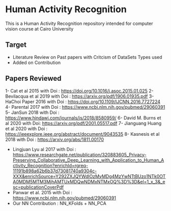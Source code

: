 # Human Activity Recognition
This is a Human Activity Recognition repository intended for computer vision course at Cairo University

## Target 
- Literature Review on Past papers with Critcism of DataSets Types used
- Added on Contribution

## Papers Reviewed 
1- Cat et al 2015 with Doi : https://doi.org/10.1016/j.asoc.2015.01.025
2- Bevilacqua et al 2019 with Doi : https://arxiv.org/pdf/1906.01935.pdf
3- HaChoi Paper 2016 with Doi : https://doi.org/10.1109/IJCNN.2016.7727224
4- Parental 2017 with Doi : https://www.ncbi.nlm.nih.gov/pubmed/29060391
5- JanSun 2018 with Doi : https://www.hindawi.com/journals/js/2018/8580959/
6- David M. Burns et al 2020 with Doi: https://arxiv.org/pdf/2001.05517.pdf
7- Jianguang Huang et al 2020 with Doi : https://ieeexplore.ieee.org/abstract/document/9043535
8- Kasnesis et al 2018 with Doi : https://arxiv.org/abs/1811.00170
- Lingjuan Lyu al 2017 with Doi : https://www.researchgate.net/publication/320883605_Privacy-Preserving_Collaborative_Deep_Learning_with_Application_to_Human_Activity_Recognition?enrichId=rgreq-11191b898a62b6b37d73081740a9304c-XXX&enrichSource=Y292ZXJQYWdlOzMyMDg4MzYwNTtBUzo1NTk0OTA0MDM5MTM3MjhAMTUxMDQwNDMxNTMxOQ%3D%3D&el=1_x_3&_esc=publicationCoverPdf
- Panwar et al. 2015 with Doi : https://www.ncbi.nlm.nih.gov/pubmed/29060391
- Our NN Contribution : NN_KFolds + NN_PCA
